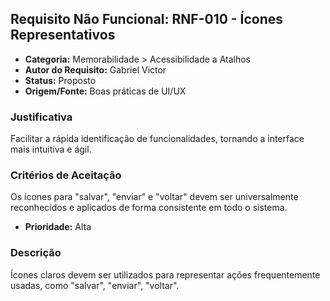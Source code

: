 ## Requisito Não Funcional: RNF-010 - Ícones Representativos

- **Categoria:** Memorabilidade > Acessibilidade a Atalhos
- **Autor do Requisito:** Gabriel Victor
- **Status:** Proposto
- **Origem/Fonte:** Boas práticas de UI/UX

### Justificativa
Facilitar a rápida identificação de funcionalidades, tornando a interface mais intuitiva e ágil.

### Critérios de Aceitação
Os ícones para "salvar", "enviar" e "voltar" devem ser universalmente reconhecidos e aplicados de forma consistente em todo o sistema.

- **Prioridade:** Alta
### Descrição
Ícones claros devem ser utilizados para representar ações frequentemente usadas, como "salvar", "enviar", "voltar".